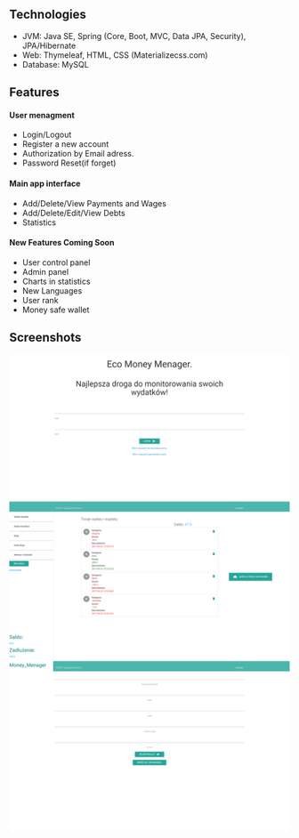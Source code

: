 ## Technologies
- JVM: Java SE, Spring (Core, Boot, MVC, Data JPA, Security), JPA/Hibernate
- Web: Thymeleaf, HTML, CSS (Materializecss.com)
- Database: MySQL

## Features

#### User menagment
- Login/Logout
- Register a new account
- Authorization by Email adress.
- Password Reset(if forget)

#### Main app interface
- Add/Delete/View Payments and Wages
- Add/Delete/Edit/View Debts
- Statistics

#### New Features Coming Soon

- User control panel
- Admin panel
- Charts in statistics
- New Languages
- User rank
- Money safe wallet
 
## Screenshots
![](https://github.com/gramachinx/MoneyMenager/blob/master/screenshots/1.png)
![](https://github.com/gramachinx/MoneyMenager/blob/master/screenshots/2.png)
![](https://github.com/gramachinx/MoneyMenager/blob/master/screenshots/3.png)
